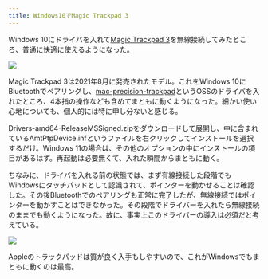 ```yaml
---
title: Windows10でMagic Trackpad 3
---
```

Windows 10にドライバを入れて[Magic Trackpad 3](https://www.amazon.co.jp/dp/B09BTT6FJ9)を無線接続してみたところ、普通に快適に使えるようになった。

![](https://lh5.googleusercontent.com/L6QlDe819a7jHqr4hiaKEEucsOfnXswAUQK-GAAQ1HiYJKvYquK83ZX9MzhKMcGVI2T8n7aQdIbYL8NtUO4vj6Yalndd9A02324uHhbztvc-aqby2RlL-hlnyysq9XV90MutrN4Z8Zc0qYFBeD5PTqgKpktmUlVxnEAUxKe_zJxLQiXuAmpxjhwKnLXIXw)

Magic Trackpad 3は2021年8月に発売されたモデル。これをWindows 10にBluetoothでペアリングし、[mac-precision-trackpad](https://github.com/imbushuo/mac-precision-touchpad)というOSSのドライバを入れたところ、4本指の操作なども含めてまともに動くようになった。細かい使い心地についても、個人的には特に申し分ないと感じる。

Drivers-amd64-ReleaseMSSigned.zipをダウンロードして展開し、中に含まれているAmtPtpDevice.infというファイルを右クリックしてインストールを選択するだけ。Windows 11の場合は、その他のオプションの中にインストールの項目があるはず。再起動は必要無くて、入れた瞬間からまともに動く。

ちなみに、ドライバを入れる前の状態では、まず有線接続した段階でもWindowsにタッチパッドとして認識されて、ポインターを動かせることは確認した。その後Bluetoothでのペアリングも正常に完了したが、無線接続ではポインターを動かすことはできなかった。その段階でドライバーを入れたら無線接続のままでも動くようになった。故に、事実上このドライバーの導入は必須だと考えている。

![](https://lh3.googleusercontent.com/eRv7XCL7CZFSFkx8KEgvJ-4hfx_iUjm9DHEQOkcWRF7r_7CYIYmSPovPP25jN4oRtcLBtNnWoZbY-mZCBCoJXPsLUB-haHCs3LEAe4A0PRGlvO5VX0B_JFIkaINbsYmDdapfU-WOE3wIfQg8J01zb7BBCW-FjMSmWth_MvMyAh1sE8uIjHgSSPkhwz3TpA)

Appleのトラックパッドは質が良く入手もしやすいので、これがWindowsでもまともに動くのは最高。
